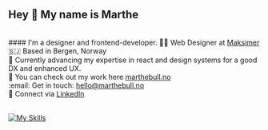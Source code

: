 ## Hey 👋 My name is Marthe 
<br/>
#### I'm a designer and frontend-developer.
👩‍🎨 Web Designer at <a href="https://maksimer.no/" target="_blank">Maksimer</a> <br/>
🇸🇯 Based in Bergen, Norway <br/>
🧠 Currently advancing my expertise in react and design systems for a good DX and enhanced UX. <br/>
🦾 You can check out my work here <a href="https://marthebull.no/" target="_blank">marthebull.no</a><br/>
:email: Get in touch: <a href="mailto:hello@marthebull.no">hello@marthebull.no</a> <br/>
&#129309; Connect via <a href="https://www.linkedin.com/in/marthe-bull-pettersen-941353218/" target="_blank">LinkedIn</a> <br/> <br/>

[![My Skills](https://skillicons.dev/icons?i=html,css,js,react,redux,sass,styledcomponents,bootstrap,tailwind,materialui,vscode,wordpress,netlify,codepen,vite,mongodb,mysql,php,postman,discord,git,github,ps,ai,blender,figma,md&theme=light&perline=14)](https://skillicons.dev)

